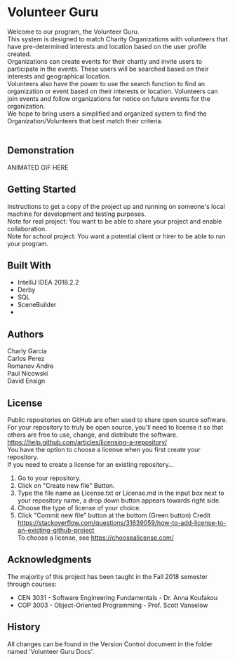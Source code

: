 # Volunteer Guru

Welcome to our program, the Volunteer Guru.</br>
This system is designed to match Charity Organizations with volunteers that have pre-determined interests and location based on the user profile created.</br>
Organizations can create events for their charity and invite users to participate in the events. These users will be searched based on their interests and geographical location.</br>
Volunteers also have the power to use the search function to find an organization or event based on their interests or location. Volunteers can join events and follow organizations for notice on future events for the organization.</br>
We hope to bring users a simplified and organized system to find the Organization/Volunteers that best match their criteria.</br></br>

## Demonstration

ANIMATED GIF HERE

## Getting Started

Instructions to get a copy of the project up and running on someone's local machine for development and testing purposes.
<br />
Note for real project: You want to be able to share your project and enable collaboration. 
<br />
Note for school project: You want a potential client or hirer to be able to run your program. 

## Built With

* IntelliJ IDEA 2018.2.2  
* Derby
* SQL
* SceneBuilder
* 

## Authors

Charly Garcia</br>
Carlos Perez</br>
Romanov Andre</br>
Paul Nicowski</br>
David Ensign</br>

## License

Public repositories on GitHub are often used to share open source software. For your repository to truly be open source, you'll need to license it so that others are free to use, change, and distribute the software. https://help.github.com/articles/licensing-a-repository/ <br />
You have the option to choose a license when you first create your repository. </br>
If you need to create a license for an existing repository...
1. Go to your repository.
2. Click on "Create new file" Button.
3. Type the file name as License.txt or License.md in the input box next to your repository name, a drop down button appears towards right side.
4. Choose the type of license of your choice.
5. Click "Commit new file" button at the bottom (Green button)
Credit https://stackoverflow.com/questions/31639059/how-to-add-license-to-an-existing-github-project <br />
To choose a license, see https://choosealicense.com/ 

## Acknowledgments

The majority of this project has been taught in the Fall 2018 semester through courses:
* CEN 3031 - Software Engineering Fundamentals - Dr. Anna Koufakou
* COP 3003 - Object-Oriented Programming - Prof. Scott Vanselow

## History

All changes can be found in the Version Control document in the folder named 'Volunteer Guru Docs'. 
